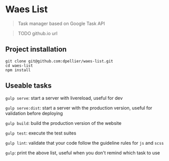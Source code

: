 # Waes List

> Task manager based on Google Task API

> TODO github.io url

## Project installation

```
git clone git@github.com:dpellier/waes-list.git
cd waes-list
npm install
```

## Useable tasks

`gulp serve`: start a server with livereload, useful for dev

`gulp serve:dist`: start a server with the production version, useful for validation before deploying

`gulp build`: build the production version of the website

`gulp test`: execute the test suites

`gulp lint`: validate that your code follow the guideline rules for `js` and `scss`

`gulp`: print the above list, useful when you don't remind which task to use
